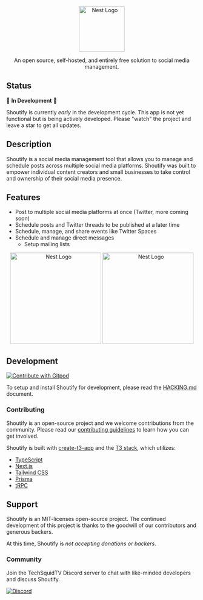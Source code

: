 <p align="center">
  <img src="./.github/img/shoutify-logo-icon-24-filled.svg" width="120" alt="Nest Logo" />
</p>

<p align="center">An open source, self-hosted, and entirely free solution to social media management.</p>

## Status

🚧 **In Development** 🚧

Shoutify is currently _early_ in the development cycle. This app is
not yet functional but is being actively developed. Please "watch" the project
and leave a star to get all updates.

## Description

Shoutify is a social media management tool that allows you to manage and
schedule posts across multiple social media platforms. Shoutify was built to
empower individual content creators and small businesses to take control and
ownership of their social media presence.

## Features

- Post to multiple social media platforms at once (Twitter, more coming soon)
- Schedule posts and Twitter threads to be published at a later time
- Schedule, manage, and share events like Twitter Spaces
- Schedule and manage direct messages
  - Setup mailing lists

<p align="center">
  <img src="./.github/img/shoutify-home-preview-framed.png" width="240" alt="Nest Logo" />
<img src="./.github/img/shoutify-app-preview-framed.png" width="240" alt="Nest Logo" /> 
</p>

## Development

<a href="https://gitpod.io/github.com/TechSquidTV/Shoutify">
  <img
    src="https://img.shields.io/badge/Contribute%20with-Gitpod-908a85?logo=gitpod"
    alt="Contribute with Gitpod"
  />
</a>

To setup and install Shoutify for development, please read the [HACKING.md](.github/HACKING.md) document.

### Contributing

Shoutify is an open-source project and we welcome contributions from the
community. Please read our [contributing guidelines](./.github/CONTRIBUTING.md) to learn
how you can get involved.

Shoutify is built with [create-t3-app](https://github.com/t3-oss/create-t3-app)
and the [T3 stack](https://init.tips/), which utilizes:

- [TypeScript](https://www.typescriptlang.org/)
- [Next.js](https://nextjs.org/)
- [Tailwind CSS](https://tailwindcss.com/)
- [Prisma](https://www.prisma.io/)
- [tRPC](https://trpc.io/)

## Support

Shoutify is an MIT-licenses open-source project. The continued development of
this project is thanks to the goodwill of our contributors and generous backers.

At this time, Shoutify is _not accepting donations or backers_.

### Community

Join the TechSquidTV Discord server to chat with like-minded developers and
discuss Shoutify.

[![Discord](https://img.shields.io/discord/415249366840901643?color=5865F2&label=Discord&logo=discord&logoColor=white)](https://discord.gg/CTC9DVvYZz)
